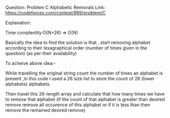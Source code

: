 Question: Problem C Alphabetic Removals
Link: https://codeforces.com/contest/999/problem/C

Explanation:


Time complextity:O(N+26) => O(N)

Basically the idea to find the solution is that ,
start removing alphabet according to their lexagraphical 
order (number of times given in the question) (as per their availability)

To acheive above idea:-

While travelling the original string count the number of 
times an alphabet is present ,in this code I used a 26 size 
list to store the count of 26 (lower alphabets) alphabets.


Then travel this 26-length array and calculate that how many times we have to 
remove that alphabet (if the count of that alphabet is greater than desired remove
remove all occurence of this alphabet or if it is less than then remove the 
remained desired remove)

